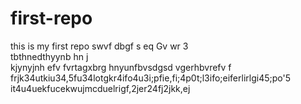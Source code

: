 # first-repo
this is my first repo
swvf dbgf s
eq
Gv
wr 
3
<br>
tbthnedthyynb hn j
<br>
kjynyjnh efv fvrtagxbrg 
hnyunfbvsdgsd
vgerhbvrefv f
<br>
frjk34utkiu34,5fu34lotgkr4ifo4u3i;pfie,fi;4p0t;l3ifo;eiferlirlgi45;po'5
<br>
it4u4uekfucekwujmcduelrigf,2jer24fj2jkk,ej
